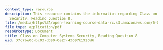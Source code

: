 ```yaml
---
content_type: resource
description: This resource contains the information regarding Class on Computer Systems
  Security, Reading Question 8.
file: /media/https%3A/open-learning-course-data-rc.s3.amazonaws.com/6-858-computer-systems-security-fall-2014/37c7be06bc03d6908e2743097b1920d6_MIT6_858F14_Reading8.pdf
file_type: application/pdf
resourcetype: Document
title: Class on Computer Systems Security, Reading Question 8
uid: 37c7be06-bc03-d690-8e27-43097b1920d6
---
```

